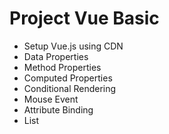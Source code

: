 # Project Vue Basic
- Setup Vue.js using CDN
- Data Properties
- Method Properties
- Computed Properties
- Conditional Rendering
- Mouse Event
- Attribute Binding
- List
